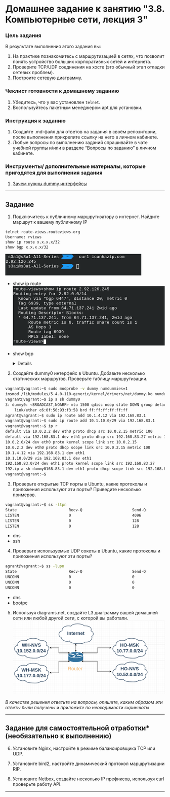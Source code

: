 # Домашнее задание к занятию "3.8. Компьютерные сети, лекция 3"

### Цель задания

В результате выполнения этого задания вы:

1. На практике познакомитесь с маршрутизацией в сетях, что позволит понять устройство больших корпоративных сетей и интернета.
2. Проверите TCP/UDP соединения на хосте (это обычный этап отладки сетевых проблем).
3. Построите сетевую диаграмму.

### Чеклист готовности к домашнему заданию

1. Убедитесь, что у вас установлен `telnet`.
2. Воспользуйтесь пакетным менеджером apt для установки.


### Инструкция к заданию

1. Создайте .md-файл для ответов на задания в своём репозитории, после выполнения прикрепите ссылку на него в личном кабинете.
2. Любые вопросы по выполнению заданий спрашивайте в чате учебной группы и/или в разделе “Вопросы по заданию” в личном кабинете.


### Инструменты/ дополнительные материалы, которые пригодятся для выполнения задания

1. [Зачем нужны dummy интерфейсы](https://tldp.org/LDP/nag/node72.html)

------

## Задание

1. Подключитесь к публичному маршрутизатору в интернет. Найдите маршрут к вашему публичному IP
```
telnet route-views.routeviews.org
Username: rviews
show ip route x.x.x.x/32
show bgp x.x.x.x/32
```
 ![](img/1_1.png)
* show ip route </br>
 ![](img/1_2.png)

* show bgp
  <details>

  ```bash
    route-views>show bgp 2.92.126.245
  BGP routing table entry for 2.92.0.0/14, version 2541770293
  Paths: (23 available, best #18, table default)
    Not advertised to any peer
    Refresh Epoch 1
    3267 3216 8402
      194.85.40.15 from 194.85.40.15 (185.141.126.1)
        Origin IGP, metric 0, localpref 100, valid, external
        path 7FE03BB7BDE8 RPKI State not found
        rx pathid: 0, tx pathid: 0
    Refresh Epoch 1
    701 1273 8402 8402 8402 8402 8402 8402
      137.39.3.55 from 137.39.3.55 (137.39.3.55)
        Origin IGP, localpref 100, valid, external
        path 7FE146771CD0 RPKI State not found
        rx pathid: 0, tx pathid: 0
    Refresh Epoch 1
    3303 6762 8402
      217.192.89.50 from 217.192.89.50 (138.187.128.158)
        Origin IGP, localpref 100, valid, external
        Community: 3303:1004 3303:1006 3303:3052 6762:1 6762:92 6762:14900
        path 7FE0DB558430 RPKI State not found
        rx pathid: 0, tx pathid: 0
    Refresh Epoch 1
    7018 6762 8402
      12.0.1.63 from 12.0.1.63 (12.0.1.63)
        Origin IGP, localpref 100, valid, external
        Community: 7018:5000 7018:37232
        path 7FE1131251F8 RPKI State not found
        rx pathid: 0, tx pathid: 0
    Refresh Epoch 1
    8283 6762 8402
      94.142.247.3 from 94.142.247.3 (94.142.247.3)
        Origin IGP, metric 0, localpref 100, valid, external
        Community: 6762:1 6762:92 6762:14900 8283:1 8283:101
        unknown transitive attribute: flag 0xE0 type 0x20 length 0x24
          value 0000 205B 0000 0000 0000 0001 0000 205B
                0000 0005 0000 0001 0000 205B 0000 0008
                0000 001A 
        path 7FE039560510 RPKI State not found
        rx pathid: 0, tx pathid: 0
    Refresh Epoch 1
    57866 6830 6762 8402
      37.139.139.17 from 37.139.139.17 (37.139.139.17)
        Origin IGP, metric 0, localpref 100, valid, external
        Community: 6762:1 6762:92 6762:14900 6830:17000 6830:17413 6830:23001 6830:33104 57866:100 65100:6830 65103:2 65104:31
        unknown transitive attribute: flag 0xE0 type 0x20 length 0x30
          value 0000 E20A 0000 0064 0000 1AAE 0000 E20A
                0000 0065 0000 0064 0000 E20A 0000 0067
                0000 0002 0000 E20A 0000 0068 0000 001F
                
        path 7FE0A8200DE8 RPKI State not found
        rx pathid: 0, tx pathid: 0
    Refresh Epoch 1
    3333 6762 8402
      193.0.0.56 from 193.0.0.56 (193.0.0.56)
        Origin IGP, localpref 100, valid, external
        Community: 6762:1 6762:92 6762:14900
        path 7FE1085191E8 RPKI State not found
        rx pathid: 0, tx pathid: 0
    Refresh Epoch 1
    20912 3257 3356 8402 8402 8402
      212.66.96.126 from 212.66.96.126 (212.66.96.126)
        Origin IGP, localpref 100, valid, external
        Community: 3257:8070 3257:30515 3257:50001 3257:53900 3257:53902 20912:65004
        path 7FE17D4FE9C8 RPKI State not found
        rx pathid: 0, tx pathid: 0
    Refresh Epoch 1
    3356 8402 8402 8402
      4.68.4.46 from 4.68.4.46 (4.69.184.201)
        Origin IGP, metric 0, localpref 100, valid, external
        Community: 3356:2 3356:22 3356:100 3356:123 3356:501 3356:903 3356:2065 8402:900 8402:904
        path 7FE124AE2E60 RPKI State not found
        rx pathid: 0, tx pathid: 0
    Refresh Epoch 1
    3549 3356 8402 8402 8402
      208.51.134.254 from 208.51.134.254 (67.16.168.191)
        Origin IGP, metric 0, localpref 100, valid, external
        Community: 3356:2 3356:22 3356:100 3356:123 3356:501 3356:903 3356:2065 3549:2581 3549:30840 8402:900 8402:904
        path 7FE041F6A6C8 RPKI State not found
        rx pathid: 0, tx pathid: 0
    Refresh Epoch 1
    3561 3910 3356 8402 8402 8402
      206.24.210.80 from 206.24.210.80 (206.24.210.80)
        Origin IGP, localpref 100, valid, external
        path 7FE0B8C26728 RPKI State not found
        rx pathid: 0, tx pathid: 0
    Refresh Epoch 1
    19214 174 6762 8402
      208.74.64.40 from 208.74.64.40 (208.74.64.40)
        Origin IGP, localpref 100, valid, external
        Community: 174:21000 174:22013
        path 7FE155C897E8 RPKI State not found
        rx pathid: 0, tx pathid: 0
    Refresh Epoch 2
    2497 3356 8402 8402 8402
      202.232.0.2 from 202.232.0.2 (58.138.96.254)
        Origin IGP, localpref 100, valid, external
        path 7FE0B1EE22D0 RPKI State not found
        rx pathid: 0, tx pathid: 0
    Refresh Epoch 1
    101 174 6762 8402
      209.124.176.223 from 209.124.176.223 (209.124.176.223)
        Origin IGP, localpref 100, valid, external
        Community: 101:20100 101:20110 101:22100 174:21000 174:22013
        Extended Community: RT:101:22100
        path 7FE162B292D0 RPKI State not found
        rx pathid: 0, tx pathid: 0
    Refresh Epoch 1
    7660 2516 6762 8402
      203.181.248.168 from 203.181.248.168 (203.181.248.168)
        Origin IGP, localpref 100, valid, external
        Community: 2516:1030 7660:9003
        path 7FE02E9B9E88 RPKI State not found
        rx pathid: 0, tx pathid: 0
    Refresh Epoch 1
    4901 6079 3356 8402 8402 8402
      162.250.137.254 from 162.250.137.254 (162.250.137.254)
        Origin IGP, localpref 100, valid, external
        Community: 65000:10100 65000:10300 65000:10400
        path 7FE16E42FC08 RPKI State not found
        rx pathid: 0, tx pathid: 0
    Refresh Epoch 1
    20130 6939 6762 8402
      140.192.8.16 from 140.192.8.16 (140.192.8.16)
        Origin IGP, localpref 100, valid, external
        path 7FE0A4D53D78 RPKI State not found
        rx pathid: 0, tx pathid: 0
    Refresh Epoch 1
    6939 6762 8402
      64.71.137.241 from 64.71.137.241 (216.218.252.164)
        Origin IGP, localpref 100, valid, external, best
        path 7FE0F4D37D78 RPKI State not found
        rx pathid: 0, tx pathid: 0x0
    Refresh Epoch 1
    53767 14315 6453 6762 8402
      162.251.163.2 from 162.251.163.2 (162.251.162.3)
        Origin IGP, localpref 100, valid, external
        Community: 14315:5000 53767:5000
        path 7FE035298390 RPKI State not found
        rx pathid: 0, tx pathid: 0
    Refresh Epoch 1
    852 2914 6762 8402
      154.11.12.212 from 154.11.12.212 (96.1.209.43)
        Origin IGP, metric 0, localpref 100, valid, external
        path 7FE0D3EB4A70 RPKI State not found
        rx pathid: 0, tx pathid: 0
    Refresh Epoch 1
    49788 12552 3216 8402
      91.218.184.60 from 91.218.184.60 (91.218.184.60)
        Origin IGP, localpref 100, valid, external
        Community: 12552:12000 12552:12100 12552:12101 12552:22000
        Extended Community: 0x43:100:1
        path 7FE1728BE068 RPKI State not found
        rx pathid: 0, tx pathid: 0
    Refresh Epoch 1
    1351 6939 3216 8402
      132.198.255.253 from 132.198.255.253 (132.198.255.253)
        Origin IGP, localpref 100, valid, external
        path 7FE034073C78 RPKI State not found
        rx pathid: 0, tx pathid: 0
    Refresh Epoch 1
    3257 3356 8402 8402 8402
      89.149.178.10 from 89.149.178.10 (213.200.83.26)
        Origin IGP, metric 10, localpref 100, valid, external
        Community: 3257:8794 3257:30043 3257:50001 3257:54900 3257:54901
        path 7FE1339A15B8 RPKI State not found
        rx pathid: 0, tx pathid: 0
  
  ```
 
2. Создайте dummy0 интерфейс в Ubuntu. Добавьте несколько статических маршрутов. Проверьте таблицу маршрутизации.
```bash
vagrant@vagrant:~$ sudo modprobe -v dummy numdummies=1
insmod /lib/modules/5.4.0-110-generic/kernel/drivers/net/dummy.ko numdummies=0 numdummies=1
vagrant@vagrant:~$ ip a sh dummy0
3: dummy0: <BROADCAST,NOARP> mtu 1500 qdisc noop state DOWN group default qlen 1000
    link/ether c6:0f:50:93:f3:58 brd ff:ff:ff:ff:ff:ff
agrant@vagrant:~$ sudo ip route add 10.1.4.12 via 192.168.83.1
vagrant@vagrant:~$ sudo ip route add 10.1.10.0/29 via 192.168.83.1
vagrant@vagrant:~$ ip r
default via 10.0.2.2 dev eth0 proto dhcp src 10.0.2.15 metric 100 
default via 192.168.83.1 dev eth1 proto dhcp src 192.168.83.27 metric 100 
10.0.2.0/24 dev eth0 proto kernel scope link src 10.0.2.15 
10.0.2.2 dev eth0 proto dhcp scope link src 10.0.2.15 metric 100 
10.1.4.12 via 192.168.83.1 dev eth1 
10.1.10.0/29 via 192.168.83.1 dev eth1 
192.168.83.0/24 dev eth1 proto kernel scope link src 192.168.83.27 
192.ip a sh dummy0168.83.1 dev eth1 proto dhcp scope link src 192.168.83.27 metric 100 
vagrant@vagrant:~$ 

```

3. Проверьте открытые TCP порты в Ubuntu, какие протоколы и приложения используют эти порты? Приведите несколько примеров.
```bash
vagrant@vagrant:~$ ss -ltpn
State                       Recv-Q                      Send-Q                                             Local Address:Port                                             Peer Address:Port                      Process                      
LISTEN                      0                           4096                                               127.0.0.53%lo:53                                                    0.0.0.0:*                                                      
LISTEN                      0                           128                                                      0.0.0.0:22                                                    0.0.0.0:*                                                      
LISTEN                      0                           128                                                         [::]:22                                                       [::]:*                                                      
```
 - dns
 - ssh
4. Проверьте используемые UDP сокеты в Ubuntu, какие протоколы и приложения используют эти порты?
```bash
agrant@vagrant:~$ ss -lupn
State                       Recv-Q                      Send-Q                                                Local Address:Port                                           Peer Address:Port                     Process                      
UNCONN                      0                           0                                                     127.0.0.53%lo:53                                                  0.0.0.0:*                                                     
UNCONN                      0                           0                                                192.168.83.27%eth1:68                                                  0.0.0.0:*                                                     
UNCONN                      0                           0                                                    10.0.2.15%eth0:68                                                  0.0.0.0:*                                                     
```

 - dns
 - bootpc

5. Используя diagrams.net, создайте L3 диаграмму вашей домашней сети или любой другой сети, с которой вы работали. 
![](img/5_1.png)

*В качестве решения ответьте на вопросы, опишите, каким образом эти ответы были получены и приложите по неоходимости скриншоты*

 ---

## Задание для самостоятельной отработки* (необязательно к выполнению)

6. Установите Nginx, настройте в режиме балансировщика TCP или UDP.

7. Установите bird2, настройте динамический протокол маршрутизации RIP.

8. Установите Netbox, создайте несколько IP префиксов, используя curl проверьте работу API.

----